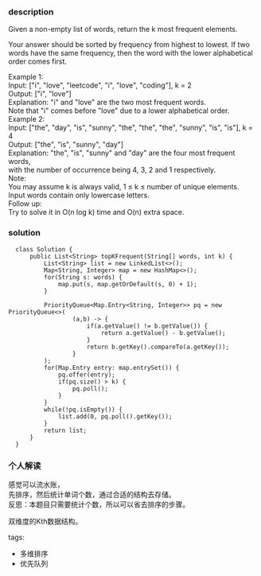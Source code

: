 ### description    
  Given a non-empty list of words, return the k most frequent elements.  
    
  Your answer should be sorted by frequency from highest to lowest. If two words have the same frequency, then the word with the lower alphabetical order comes first.  
    
  Example 1:  
  Input: ["i", "love", "leetcode", "i", "love", "coding"], k = 2  
  Output: ["i", "love"]  
  Explanation: "i" and "love" are the two most frequent words.  
      Note that "i" comes before "love" due to a lower alphabetical order.  
  Example 2:  
  Input: ["the", "day", "is", "sunny", "the", "the", "the", "sunny", "is", "is"], k = 4  
  Output: ["the", "is", "sunny", "day"]  
  Explanation: "the", "is", "sunny" and "day" are the four most frequent words,  
      with the number of occurrence being 4, 3, 2 and 1 respectively.  
  Note:  
  You may assume k is always valid, 1 ≤ k ≤ number of unique elements.  
  Input words contain only lowercase letters.  
  Follow up:  
  Try to solve it in O(n log k) time and O(n) extra space.  
### solution    
```    
  class Solution {  
      public List<String> topKFrequent(String[] words, int k) {  
          List<String> list = new LinkedList<>();  
          Map<String, Integer> map = new HashMap<>();  
          for(String s: words) {  
              map.put(s, map.getOrDefault(s, 0) + 1);  
          }  
    
          PriorityQueue<Map.Entry<String, Integer>> pq = new PriorityQueue<>(  
                  (a,b) -> {  
                      if(a.getValue() != b.getValue()) {  
                          return a.getValue() - b.getValue();  
                      }  
                      return b.getKey().compareTo(a.getKey());  
                  }  
          );  
          for(Map.Entry entry: map.entrySet()) {  
              pq.offer(entry);  
              if(pq.size() > k) {  
                  pq.poll();  
              }  
          }  
          while(!pq.isEmpty()) {  
              list.add(0, pq.poll().getKey());  
          }  
          return list;  
      }  
  }  
```    
    
### 个人解读    
  感觉可以流水账，  
  先排序，然后统计单词个数，通过合适的结构去存储。  
  反思：本题目只需要统计个数，所以可以省去排序的步骤。  
    
  双维度的Kth数据结构。  
    
tags:    
  -  多维排序  
  -  优先队列  
